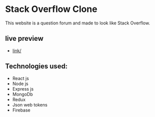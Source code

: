 # Stack Overflow Clone

This website is a question forum and made to look like Stack Overflow.

## live preview

- [link/](https://numan-stackoverflow.vercel.app/)

## Technologies used:

- React js
- Node js
- Express js
- MongoDb
- Redux
- Json web tokens
- Firebase 


